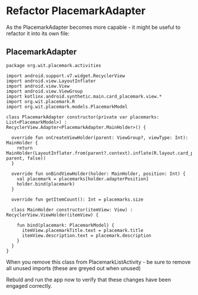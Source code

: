 # Refactor PlacemarkAdapter 

As the PlacemarkAdapter becomes more capable - it might be useful to refactor it into its own file:

## PlacemarkAdapter

~~~
package org.wit.placemark.activities

import android.support.v7.widget.RecyclerView
import android.view.LayoutInflater
import android.view.View
import android.view.ViewGroup
import kotlinx.android.synthetic.main.card_placemark.view.*
import org.wit.placemark.R
import org.wit.placemark.models.PlacemarkModel

class PlacemarkAdapter constructor(private var placemarks: List<PlacemarkModel>) : RecyclerView.Adapter<PlacemarkAdapter.MainHolder>() {

  override fun onCreateViewHolder(parent: ViewGroup?, viewType: Int): MainHolder {
    return MainHolder(LayoutInflater.from(parent?.context).inflate(R.layout.card_placemark, parent, false))
  }

  override fun onBindViewHolder(holder: MainHolder, position: Int) {
    val placemark = placemarks[holder.adapterPosition]
    holder.bind(placemark)
  }

  override fun getItemCount(): Int = placemarks.size

  class MainHolder constructor(itemView: View) : RecyclerView.ViewHolder(itemView) {

    fun bind(placemark: PlacemarkModel) {
      itemView.placemarkTitle.text = placemark.title
      itemView.description.text = placemark.description
    }
  }
}
~~~

When you remove this class from PlacemarkListActivity - be sure to remove all unused imports (these are greyed out when unused)

Rebuld and run the app now to verify that these changes have been engaged correctly.

